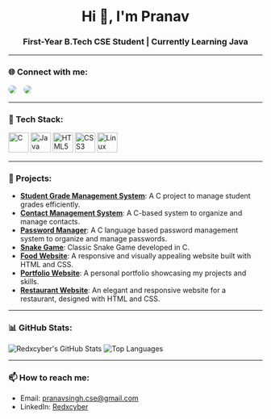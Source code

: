 <h1 align="center">Hi 👋, I'm Pranav</h1>
<h3 align="center">First-Year B.Tech CSE Student | Currently Learning Java</h3>

---

### 🌐 Connect with me:
<p align="left">
  <a href="https://linkedin.com/in/redxcyber" target="_blank" style="text-decoration: none;">
    <img src="https://img.shields.io/badge/LinkedIn-0A66C2?style=for-the-badge&logo=linkedin&logoColor=white" 
         style="border-radius: 10px; margin-right: 10px; transition: transform 0.3s;" 
         onmouseover="this.style.transform='scale(1.1)'" 
         onmouseout="this.style.transform='scale(1)'"/>
  </a>
  <a href="https://twitter.com/redxcyber" target="_blank" style="text-decoration: none;">
    <img src="https://img.shields.io/badge/Twitter-1DA1F2?style=for-the-badge&logo=twitter&logoColor=white" 
         style="border-radius: 10px; transition: transform 0.3s;" 
         onmouseover="this.style.transform='scale(1.1)'" 
         onmouseout="this.style.transform='scale(1)'"/>
  </a>
</p>

---

### 🔧 Tech Stack:
<p align="left">
  <img src="https://cdn.jsdelivr.net/gh/devicons/devicon/icons/c/c-original.svg" alt="C" width="40" height="40"/>
  <img src="https://cdn.jsdelivr.net/gh/devicons/devicon/icons/java/java-original.svg" alt="Java" width="40" height="40"/>
  <img src="https://cdn.jsdelivr.net/gh/devicons/devicon/icons/html5/html5-original.svg" alt="HTML5" width="40" height="40"/>
  <img src="https://cdn.jsdelivr.net/gh/devicons/devicon/icons/css3/css3-original.svg" alt="CSS3" width="40" height="40"/>
  <img src="https://cdn.jsdelivr.net/gh/devicons/devicon/icons/linux/linux-original.svg" alt="Linux" width="40" height="40"/>
</p>

---

### 🚀 Projects:
- **[Student Grade Management System](https://github.com/Redxcyber/Learning-C/blob/main/18-projects/01-grade-management-system.c)**: A C project to manage student grades efficiently.
- **[Contact Management System](https://github.com/Redxcyber/Learning-C/blob/main/18-projects/02-contact-management-system.c)**: A C-based system to organize and manage contacts.
- **[Password Manager](https://github.com/Redxcyber/Learning-C/blob/main/18-projects/04-password-manager.c)**: A C language based password management system to organize and manage passwords.
- **[Snake Game](https://github.com/Redxcyber/Learning-C/blob/main/18-projects/05-snake-game.c)**: Classic Snake Game developed in C.
- **[Food Website](https://redxcyber.github.io/Food-website)**: A responsive and visually appealing website built with HTML and CSS.
- **[Portfolio Website](https://redxcyber.github.io/Portfolio)**: A personal portfolio showcasing my projects and skills.
- **[Restaurant Website](https://redxcyber.github.io/Restaurant-website)**: An elegant and responsive website for a restaurant, designed with HTML and CSS.

---

### 📊 GitHub Stats:
![Redxcyber's GitHub Stats](https://github-readme-stats.vercel.app/api?username=redxcyber&show_icons=true&theme=radical)
![Top Languages](https://github-readme-stats.vercel.app/api/top-langs/?username=redxcyber&layout=compact&theme=radical)

---

### 📫 How to reach me:
- Email: [pranavsingh.cse@gmail.com](mailto:pranavsingh.cse@gmail.com)
- LinkedIn: [Redxcyber](https://linkedin.com/in/redxcyber)



<!--
**Redxcyber/redxcyber** is a ✨ _special_ ✨ repository because its `README.md` (this file) appears on your GitHub profile.

Here are some ideas to get you started:

- 🔭 I’m currently working on ...
- 🌱 I’m currently learning ...
- 👯 I’m looking to collaborate on ...
- 🤔 I’m looking for help with ...
- 💬 Ask me about ...
- 📫 How to reach me: ...
- 😄 Pronouns: ...
- ⚡ Fun fact: ...
-->
